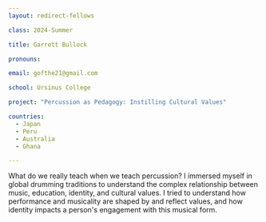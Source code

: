 ```yaml
---
layout: redirect-fellows

class: 2024-Summer

title: Garrett Bullock

pronouns: 

email: gofthe21@gmail.com

school: Ursinus College

project: "Percussion as Pedagogy: Instilling Cultural Values"

countries:
  - Japan
  - Peru
  - Australia
  - Ghana

---
```


What do we really teach when we teach percussion? I immersed myself in global drumming traditions to understand the complex relationship between music, education, identity, and cultural values. I tried to understand how performance and musicality are shaped by and reflect values, and how identity impacts a person's engagement with this musical form.
